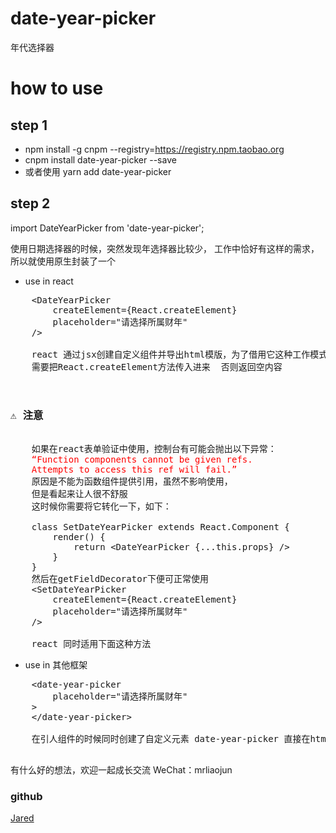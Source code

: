 # date-year-picker
年代选择器

# how to use
## step 1
- npm install -g cnpm --registry=https://registry.npm.taobao.org
- cnpm install date-year-picker --save
- 或者使用 yarn add date-year-picker

## step 2
import DateYearPicker from 'date-year-picker';

使用日期选择器的时候，突然发现年选择器比较少，
工作中恰好有这样的需求，所以就使用原生封装了一个

- use in react

<pre>
    &ltDateYearPicker
        createElement={React.createElement}
        placeholder="请选择所属财年"
    /&gt

    react 通过jsx创建自定义组件并导出html模版，为了借用它这种工作模式，
    需要把React.createElement方法传入进来  否则返回空内容

    <h3>⚠️ 注意</h3>
    如果在react表单验证中使用，控制台有可能会抛出以下异常：
    <span style="color: red;">“Function components cannot be given refs. 
    Attempts to access this ref will fail.”</span>
    原因是不能为函数组件提供引用，虽然不影响使用，
    但是看起来让人很不舒服
    这时候你需要将它转化一下，如下：

    class SetDateYearPicker extends React.Component {
        render() {
            return &ltDateYearPicker {...this.props} /&gt
        }
    }
    然后在getFieldDecorator下便可正常使用
    &ltSetDateYearPicker
        createElement={React.createElement}
        placeholder="请选择所属财年"
    /&gt

    react 同时适用下面这种方法
</pre>

- use in 其他框架

<pre>
    &ltdate-year-picker
        placeholder="请选择所属财年"
    &gt
    &lt/date-year-picker&gt

    在引人组件的时候同时创建了自定义元素 date-year-picker 直接在html传入对应属性即可

</pre>

有什么好的想法，欢迎一起成长交流
WeChat：mrliaojun

### github
[Jared](https://github.com/aisriver/date-year-picker.git)